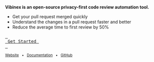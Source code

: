 **Vibinex is an open-source privacy-first code review automation tool.**


- Get your pull request merged quickly
- Understand the changes in a pull request faster and better
- Reduce the average time to first review by 50%


[<kbd> <br> Get Started <br> </kbd>](https://vibinex.com/docs/setup/providerLogin)


<sub>[Website](https://vibinex.com/) &nbsp; • &nbsp; [Documentation](https://vibinex.com/docs) &nbsp; • &nbsp; [GitHub](https://github.com/Alokit-Innovations/vibinex-server)</sub>

